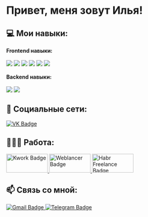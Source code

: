 # Привет, меня зовут Илья! 

## 💻 Мои навыки:

<p align="left"> 
  <b>Frontend навыки:</b>
  <br/>
  <br/>
  <img src="https://img.shields.io/badge/HTML5-E34F26?style=for-the-badge&logo=html5&logoColor=white"/> 
  <img src="https://img.shields.io/badge/CSS3-1572B6?style=for-the-badge&logo=css3&logoColor=white"/>
<!--   <img src="https://img.shields.io/badge/Sass-CC6699?style=for-the-badge&logo=sass&logoColor=white"/> -->
  <img src="https://img.shields.io/badge/JavaScript-F7DF1E?style=for-the-badge&logo=javascript&logoColor=black"/>
  <img src="https://img.shields.io/badge/React-20232A?style=for-the-badge&logo=react&logoColor=61DAFB"/>
  <img src="https://img.shields.io/badge/Redux-593D88?style=for-the-badge&logo=redux&logoColor=white"/>
  <img src="https://img.shields.io/badge/React_Router-CA4245?style=for-the-badge&logo=react-router&logoColor=white"/>
  <br/>
  <br/>
  <b>Backend навыки:</b>
  <br/>
  <br/>
  <img src="https://img.shields.io/badge/PHP-777BB4?style=for-the-badge&logo=php&logoColor=white"/>
  <img src="https://img.shields.io/badge/MySQL-005C84?style=for-the-badge&logo=mysql&logoColor=white"/>
</p>

## 🤝 Социальные сети:

  <a href="https://vk.com/wearlord" target="_blank">
        <img src="https://img.shields.io/badge/вконтакте-%232E87FB.svg?&style=for-the-badge&logo=vk&logoColor=white" alt="VK Badge"/>
  </a>

## 👨🏻‍💻 Работа:
  
  <a href="https://kwork.ru/frontend/27143145/kachestvennaya-vyorctka-landing-page-po-dizayn-maketu-iz-figma-i-psd" target="_blank">
        <img width="110px" height="50px" src="https://affspot.ru/wp-content/uploads/2021/04/kwork.jpg" alt="Kwork Badge"/>
  </a>
  
  <a href="https://www.weblancer.net/users/wearlord/" target="_blank">
        <img width="110px" height="50px" src="https://bizmotive.ru/wp-content/uploads/2022/10/webbb.jpg" alt="Weblancer Badge"/>
  </a>

  <a href="https://freelance.habr.com/freelancers/wearlord" target="_blank">
        <img width="110px" height="50px" src="https://freelance.habr.com/images/habr-freelance-share.png" alt="Habr Freelance Badge"/>
  </a>

## 📫 Связь со мной:
 
  <a href="mailto:wearlord04@gmail.com" target="_blank">
        <img src="https://img.shields.io/badge/Gmail-D14836?style=for-the-badge&logo=gmail&logoColor=white" alt="Gmail Badge"/>
  </a>
  
  <a href="https://telegram.me/wearlord" target="_blank">
        <img src="https://img.shields.io/badge/Telegram-2CA5E0?style=for-the-badge&logo=telegram&logoColor=white" alt="Telegram Badge"/>
  </a>
